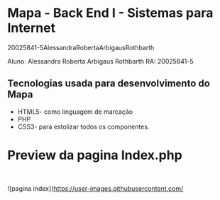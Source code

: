 
<h1>Mapa - Back End I  - Sistemas para Internet </h1>

20025841-5AlessandraRobertaArbigausRothbarth

Aluno: Alessandra Roberta Arbigaus Rothbarth
RA: 20025841-5

<h2>Tecnologias usada para desenvolvimento do Mapa</h2>

+ HTML5- como linguagem de marcação <br>
+ PHP<br>
+ CSS3- para estolizar todos os componentes.<br>

<h1>Preview da pagina Index.php</h1> <br>


![pagina index](https://user-images.githubusercontent.com/

